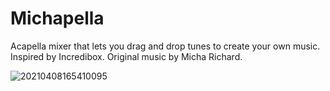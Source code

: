 # Michapella
Acapella mixer that lets you drag and drop tunes to create your own music. 
Inspired by Incredibox. Original music by Micha Richard.

![20210408165410095](https://user-images.githubusercontent.com/77321721/114007721-c4872780-988b-11eb-8fb1-e6c6ac092d47.gif)

